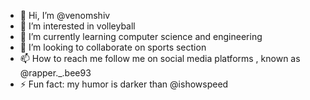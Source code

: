 - 👋 Hi, I’m @venomshiv
- 👀 I’m interested in volleyball
- 🌱 I’m currently learning computer science and engineering
- 💞️ I’m looking to collaborate on sports section
- 📫 How to reach me follow me on social media platforms , known as @rapper._.bee93
- ⚡ Fun fact: my humor is darker than @ishowspeed

<!---
venomshivers/venomshivers is a ✨ special ✨ repository because its `README.md` (this file) appears on your GitHub profile.
You can click the Preview link to take a look at your changes.
--->

